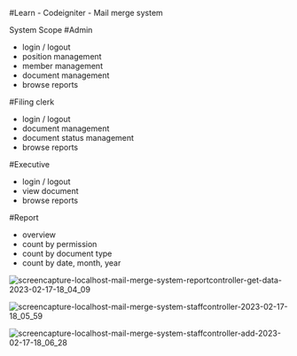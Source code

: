 #Learn - Codeigniter - Mail merge system

System Scope
#Admin
- login / logout
- position management
- member management
- document management
- browse reports

#Filing clerk
- login / logout
- document management
- document status management
- browse reports

#Executive
- login / logout
- view document
- browse reports

#Report
- overview 
- count by permission
- count by document type
- count by date, month, year


![screencapture-localhost-mail-merge-system-reportcontroller-get-data-2023-02-17-18_04_09](https://user-images.githubusercontent.com/99658011/219648247-1b9e99a9-78f8-4084-ab77-8db687dec75f.png)

![screencapture-localhost-mail-merge-system-staffcontroller-2023-02-17-18_05_59](https://user-images.githubusercontent.com/99658011/219648242-0508d8bc-f63d-4c52-95ae-fc8c292b8876.png)

![screencapture-localhost-mail-merge-system-staffcontroller-add-2023-02-17-18_06_28](https://user-images.githubusercontent.com/99658011/219648238-68769a34-adc7-4109-ba46-8b0d9f507738.png)


